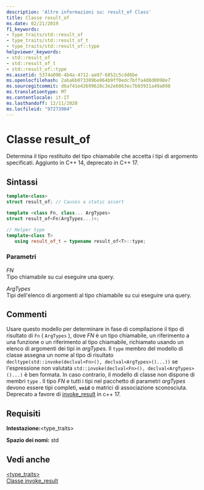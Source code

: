 ```yaml
---
description: 'Altre informazioni su: result_of Class'
title: Classe result_of
ms.date: 02/21/2019
f1_keywords:
- type_traits/std::result_of
- type_traits/std::result_of_t
- type_traits/std::result_of::type
helpviewer_keywords:
- std::result_of
- std::result_of_t
- std::result_of::type
ms.assetid: 5374a096-4b4a-4712-aa97-6852c5cdd6be
ms.openlocfilehash: 2aba6b073309be064b9ff0edc7bffa4d8d0098e7
ms.sourcegitcommit: d6af41e42699628c3e2e6063ec7b03931a49a098
ms.translationtype: MT
ms.contentlocale: it-IT
ms.lasthandoff: 12/11/2020
ms.locfileid: "97273904"
---
```

# <a name="result_of-class"></a>Classe result_of

Determina il tipo restituito del tipo chiamabile che accetta i tipi di argomento specificati. Aggiunto in C++ 14, deprecato in C++ 17.

## <a name="syntax"></a>Sintassi

```cpp
template<class>
struct result_of; // Causes a static assert

template <class Fn, class... ArgTypes>
struct result_of<Fn(ArgTypes...)>;

// Helper type
template<class T>
   using result_of_t = typename result_of<T>::type;
```

### <a name="parameters"></a>Parametri

*FN*\
Tipo chiamabile su cui eseguire una query.

*ArgTypes*\
Tipi dell'elenco di argomenti al tipo chiamabile su cui eseguire una query.

## <a name="remarks"></a>Commenti

Usare questo modello per determinare in fase di compilazione il tipo di risultato di `Fn` ( `ArgTypes` ), dove *FN* è un tipo chiamabile, un riferimento a una funzione o un riferimento al tipo chiamabile, richiamato usando un elenco di argomenti dei tipi in *argTypes*. Il `type` membro del modello di classe assegna un nome al tipo di risultato `decltype(std::invoke(declval<Fn>(), declval<ArgTypes>()...))` se l'espressione non valutata `std::invoke(declval<Fn>(), declval<ArgTypes>()...)` è ben formata. In caso contrario, il modello di classe non dispone di membri `type` . Il tipo *FN* e tutti i tipi nel pacchetto di parametri *argTypes* devono essere tipi completi, **`void`** o matrici di associazione sconosciuta. Deprecato a favore di [invoke_result](invoke-result-class.md) in c++ 17.

## <a name="requirements"></a>Requisiti

**Intestazione:**\<type_traits>

**Spazio dei nomi:** std

## <a name="see-also"></a>Vedi anche

[<type_traits>](../standard-library/type-traits.md)\
[Classe invoke_result](invoke-result-class.md)
